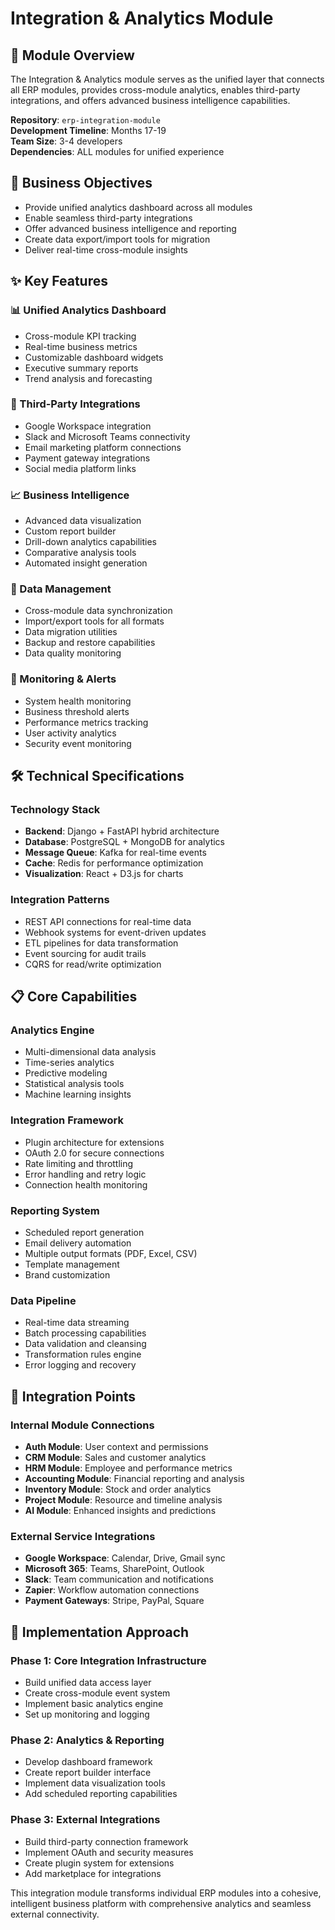 # Integration & Analytics Module

## 🔗 Module Overview

The Integration & Analytics module serves as the unified layer that connects all ERP modules, provides cross-module analytics, enables third-party integrations, and offers advanced business intelligence capabilities.

**Repository**: `erp-integration-module`  
**Development Timeline**: Months 17-19  
**Team Size**: 3-4 developers  
**Dependencies**: ALL modules for unified experience

## 🎯 Business Objectives

- Provide unified analytics dashboard across all modules
- Enable seamless third-party integrations
- Offer advanced business intelligence and reporting
- Create data export/import tools for migration
- Deliver real-time cross-module insights

## ✨ Key Features

### 📊 Unified Analytics Dashboard
- Cross-module KPI tracking
- Real-time business metrics
- Customizable dashboard widgets
- Executive summary reports
- Trend analysis and forecasting

### 🔌 Third-Party Integrations
- Google Workspace integration
- Slack and Microsoft Teams connectivity
- Email marketing platform connections
- Payment gateway integrations
- Social media platform links

### 📈 Business Intelligence
- Advanced data visualization
- Custom report builder
- Drill-down analytics capabilities
- Comparative analysis tools
- Automated insight generation

### 🔄 Data Management
- Cross-module data synchronization
- Import/export tools for all formats
- Data migration utilities
- Backup and restore capabilities
- Data quality monitoring

### 🚨 Monitoring & Alerts
- System health monitoring
- Business threshold alerts
- Performance metrics tracking
- User activity analytics
- Security event monitoring

## 🛠️ Technical Specifications

### Technology Stack
- **Backend**: Django + FastAPI hybrid architecture
- **Database**: PostgreSQL + MongoDB for analytics
- **Message Queue**: Kafka for real-time events
- **Cache**: Redis for performance optimization
- **Visualization**: React + D3.js for charts

### Integration Patterns
- REST API connections for real-time data
- Webhook systems for event-driven updates
- ETL pipelines for data transformation
- Event sourcing for audit trails
- CQRS for read/write optimization

## 📋 Core Capabilities

### Analytics Engine
- Multi-dimensional data analysis
- Time-series analytics
- Predictive modeling
- Statistical analysis tools
- Machine learning insights

### Integration Framework
- Plugin architecture for extensions
- OAuth 2.0 for secure connections
- Rate limiting and throttling
- Error handling and retry logic
- Connection health monitoring

### Reporting System
- Scheduled report generation
- Email delivery automation
- Multiple output formats (PDF, Excel, CSV)
- Template management
- Brand customization

### Data Pipeline
- Real-time data streaming
- Batch processing capabilities
- Data validation and cleansing
- Transformation rules engine
- Error logging and recovery

## 🔌 Integration Points

### Internal Module Connections
- **Auth Module**: User context and permissions
- **CRM Module**: Sales and customer analytics
- **HRM Module**: Employee and performance metrics
- **Accounting Module**: Financial reporting and analysis
- **Inventory Module**: Stock and order analytics
- **Project Module**: Resource and timeline analysis
- **AI Module**: Enhanced insights and predictions

### External Service Integrations
- **Google Workspace**: Calendar, Drive, Gmail sync
- **Microsoft 365**: Teams, SharePoint, Outlook
- **Slack**: Team communication and notifications
- **Zapier**: Workflow automation connections
- **Payment Gateways**: Stripe, PayPal, Square

## 🚀 Implementation Approach

### Phase 1: Core Integration Infrastructure
- Build unified data access layer
- Create cross-module event system
- Implement basic analytics engine
- Set up monitoring and logging

### Phase 2: Analytics & Reporting
- Develop dashboard framework
- Create report builder interface
- Implement data visualization tools
- Add scheduled reporting capabilities

### Phase 3: External Integrations
- Build third-party connection framework
- Implement OAuth and security measures
- Create plugin system for extensions
- Add marketplace for integrations

This integration module transforms individual ERP modules into a cohesive, intelligent business platform with comprehensive analytics and seamless external connectivity.